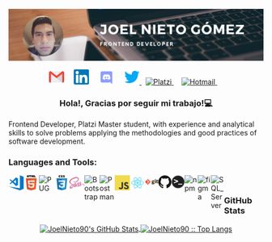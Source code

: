 ![Banner10](https://raw.githubusercontent.com/JoelNieto90/JoelNieto90/main/assets/Banner10.PNG)

<p align="center">
 <a href="mailto:versusjoel@gmail.com"><img src="https://github.com/deut-erium/deut-erium/blob/master/assets/gmail.svg" width="30px" alt="mail"></a> &nbsp; &nbsp;
  <a href="https://www.linkedin.com/in/joel-nieto-gomez/"><img src="https://github.com/deut-erium/deut-erium/blob/master/assets/linkedin.svg" width="30px" alt="LinkedIn"></a> &nbsp; &nbsp;
 <a href="https://discord.com/users/Joel Nieto Gómez[C5]#3203"><img src="https://github.com/deut-erium/deut-erium/blob/master/assets/discord.svg" width="30px" alt="LinkedIn"></a> &nbsp; &nbsp;
  <a href="https://twitter.com/JoelNieto90"><img src="https://github.com/deut-erium/deut-erium/blob/master/assets/twitter.svg" width="30px" alt="Twitter">     </a> &nbsp; 
  <a href="https://platzi.com/@JoelNieto"><img src="https://static.platzi.com/mf-live/image/isotipoPlatzi-442ccc1186a9806e18c9889cc301ffe1.png" width="30px" alt="Platzi">     </a> &nbsp; &nbsp;
  <a href="mailto:joenieto90@hotmail.com"><img src="https://upload.wikimedia.org/wikipedia/commons/thumb/4/48/Outlook.com_icon.svg/1014px-Outlook.com_icon.svg.png" width="30px" alt="Hotmail">     </a> &nbsp; &nbsp;
  


<h3 align="center">Hola!, Gracias por seguir mi trabajo!💻</h3>
<p>Frontend Developer, Platzi Master student, with experience and analytical skills to solve problems applying the methodologies and good practices of software development.</p>

### Languages and Tools:

<div>
  <img align="left" alt="Visual Studio Code" width="30px" src="https://raw.githubusercontent.com/github/explore/80688e429a7d4ef2fca1e82350fe8e3517d3494d/topics/visual-studio-code/visual-studio-code.png" />
  <img align="left" alt="HTML5" width="30px" src="https://raw.githubusercontent.com/github/explore/80688e429a7d4ef2fca1e82350fe8e3517d3494d/topics/html/html.png" />
  <img align="left" alt="PUG" width="30px" src="https://manzdev.github.io/frontend-el-lado-oscuro/img/pug.png" />
  <img align="left" alt="CSS3" width="30px" src="https://raw.githubusercontent.com/github/explore/80688e429a7d4ef2fca1e82350fe8e3517d3494d/topics/css/css.png" />
  <img align="left" alt="Sass" width="30px" src="https://raw.githubusercontent.com/github/explore/80688e429a7d4ef2fca1e82350fe8e3517d3494d/topics/sass/sass.png" />
  <img align="left" alt="Bootstrap" width="30px" src="https://img.icons8.com/color/48/000000/bootstrap.png" />
  <img align="left" alt="Postman" width="30px" src="https://res-1.cloudinary.com/crunchbase-production/image/upload/c_lpad,f_auto,q_auto:eco/z8zb2smxpm2idu5anl2h" />
  <img align="left" alt="JavaScript" width="30px" src="https://raw.githubusercontent.com/github/explore/80688e429a7d4ef2fca1e82350fe8e3517d3494d/topics/javascript/javascript.png" />
  <img align="left" alt="React" width="30px" src="https://raw.githubusercontent.com/github/explore/80688e429a7d4ef2fca1e82350fe8e3517d3494d/topics/react/react.png" />
  <img align="left" alt="Git" width="26px" src="https://raw.githubusercontent.com/github/explore/80688e429a7d4ef2fca1e82350fe8e3517d3494d/topics/git/git.png" />
  <img align="left" alt="GitHub" width="26px" src="https://raw.githubusercontent.com/github/explore/78df643247d429f6cc873026c0622819ad797942/topics/github/github.png" />
  <img align="left" alt="Terminal" width="26px" src="https://raw.githubusercontent.com/github/explore/80688e429a7d4ef2fca1e82350fe8e3517d3494d/topics/terminal/terminal.png" />
  <img align="left" alt="npm" width="26px" src="https://img.icons8.com/color/48/000000/npm.png"/>
  <img align="left" alt="figma" width="26px" src="https://img.icons8.com/windows/32/000000/figma.png"/>
  <img align="left" alt="SQL_Server" width="26px" src="https://img.icons8.com/color/452/microsoft-sql-server.png"/>
</div>

<br>

<h3>GitHub Stats</h3>
<div align="center">
  <a href="https://github.com/JoelNieto90">
   <img align="center" src="https://github-readme-stats.vercel.app/api?username=JoelNieto90&count_private=true&show_icons=true&line_height=27&theme=synthwave" alt="JoelNieto90's GitHub Stats"/>
 </a>
 <a href="https://github.com/JoelNieto90">
  <img align="center" src="https://github-readme-stats.vercel.app/api/top-langs/?username=JoelNieto90&langs_count=10&theme=synthwave&layout=compact" alt="JoelNieto90 :: Top Langs" />
 </a>
</div>

<!--
**JoelNieto90/JoelNieto90** is a ✨ _special_ ✨ repository because its `README.md` (this file) appears on your GitHub profile.


<h2 align="center">Repositories</h2>

<a href="https://github.com/MasterSoundC5/MasterSoundFrontend">
  <img align="left" src="https://github-readme-stats.vercel.app/api/pin/?username=MasterSoundC5&repo=MasterSoundC5/MasterSoundFrontend&cache_seconds=86400&theme=synthwave" />
</a>

<a href="https://github.com/CentralDevelop/social_job_frontend">
  <img align="left" src="https://github-readme-stats.vercel.app/api/pin/?username=JoelNieto90&repo=CentralDevelop/social_job_frontend&cache_seconds=86400&theme=synthwave" />
</a>

<a href="https://github.com/JoelNieto90/API_Pokemon_V3">
  <img align="left" src="https://github-readme-stats.vercel.app/api/pin/?username=JoelNieto90&repo=API_Pokemon_V3&cache_seconds=86400&theme=synthwave" />
</a>

<a href="https://github.com/JoelNieto90/API_GitHub_V2">
  <img align="left" src="https://github-readme-stats.vercel.app/api/pin/?username=JoelNieto90&repo=API_GitHub_V2&cache_seconds=86400&theme=synthwave" />
</a>

<a href="https://github.com/JoelNieto90/API_Rick_and_Morty">
  <img align="left" src="https://github-readme-stats.vercel.app/api/pin/?username=JoelNieto90&repo=API_Rick_and_Morty&cache_seconds=86400&theme=synthwave" />
</a>

<a href="https://github.com/JoelNieto90/Navidad-WebSite">
  <img align="left" src="https://github-readme-stats.vercel.app/api/pin/?username=JoelNieto90&repo=Navidad-WebSite&cache_seconds=86400&theme=synthwave" />
</a>
<!--

-->
